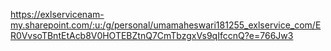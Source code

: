 https://exlservicenam-my.sharepoint.com/:u:/g/personal/umamaheswari181255_exlservice_com/ER0VvsoTBntEtAcb8V0HOTEBZtnQ7CmTbzgxVs9qIfccnQ?e=766Jw3
